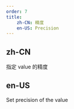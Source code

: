 ```yaml
---
order: 7
title:
    zh-CN: 精度
    en-US: Precision
---
```


## zh-CN

指定 value 的精度

## en-US

Set precision of the value

